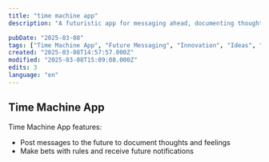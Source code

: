 ```yaml
---
title: "time machine app"
description: "A futuristic app for messaging ahead, documenting thoughts, and making bets"

pubDate: "2025-03-08"
tags: ["Time Machine App", "Future Messaging", "Innovation", "Ideas", "Future Technology"]
created: "2025-03-08T14:57:57.000Z"
modified: "2025-03-08T15:09:08.000Z"
edits: 3
language: "en"
---
```


## Time Machine App

Time Machine App features:
- Post messages to the future to document thoughts and feelings
- Make bets with rules and receive future notifications